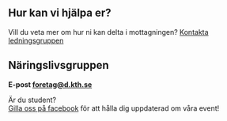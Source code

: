 ## Hur kan vi hjälpa er?


Vill du veta mer om hur ni kan delta i mottagningen? [Kontakta ledningsgruppen](mailto:titel@datasektionen.se)

## Näringslivsgruppen

**E-post [foretag@d.kth.se](mailto:foretag@d.kth.se)**

Är du student?<br />
[Gilla oss på facebook](https://www.facebook.com/naringslivsgruppendatasektionenkth) för att hålla dig uppdaterad om våra event!
